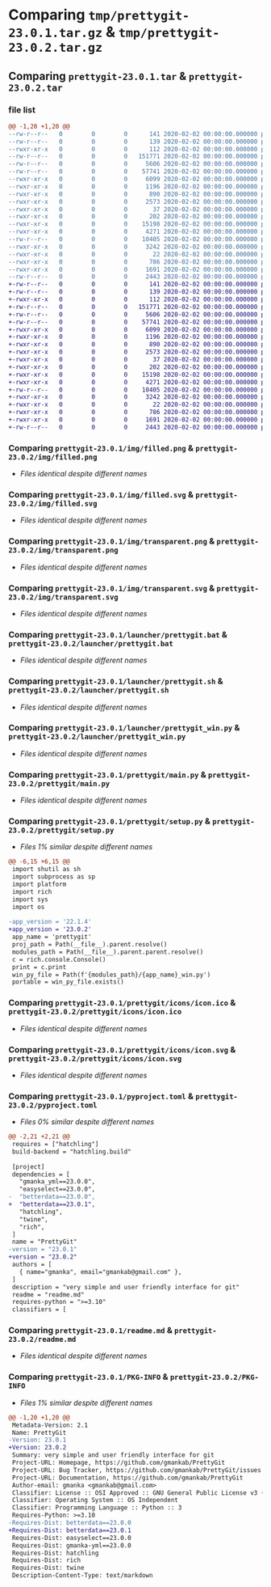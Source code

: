 # Comparing `tmp/prettygit-23.0.1.tar.gz` & `tmp/prettygit-23.0.2.tar.gz`

## Comparing `prettygit-23.0.1.tar` & `prettygit-23.0.2.tar`

### file list

```diff
@@ -1,20 +1,20 @@
--rw-r--r--   0        0        0      141 2020-02-02 00:00:00.000000 prettygit-23.0.1/build.sh
--rw-r--r--   0        0        0      139 2020-02-02 00:00:00.000000 prettygit-23.0.1/changelog.md
--rwxr-xr-x   0        0        0      112 2020-02-02 00:00:00.000000 prettygit-23.0.1/start.sh
--rw-r--r--   0        0        0   151771 2020-02-02 00:00:00.000000 prettygit-23.0.1/img/filled.png
--rw-r--r--   0        0        0     5606 2020-02-02 00:00:00.000000 prettygit-23.0.1/img/filled.svg
--rw-r--r--   0        0        0    57741 2020-02-02 00:00:00.000000 prettygit-23.0.1/img/transparent.png
--rwxr-xr-x   0        0        0     6099 2020-02-02 00:00:00.000000 prettygit-23.0.1/img/transparent.svg
--rwxr-xr-x   0        0        0     1196 2020-02-02 00:00:00.000000 prettygit-23.0.1/launcher/prettygit.bat
--rwxr-xr-x   0        0        0      890 2020-02-02 00:00:00.000000 prettygit-23.0.1/launcher/prettygit.sh
--rwxr-xr-x   0        0        0     2573 2020-02-02 00:00:00.000000 prettygit-23.0.1/launcher/prettygit_win.py
--rwxr-xr-x   0        0        0       37 2020-02-02 00:00:00.000000 prettygit-23.0.1/prettygit/__init__.py
--rwxr-xr-x   0        0        0      202 2020-02-02 00:00:00.000000 prettygit-23.0.1/prettygit/__main__.py
--rwxr-xr-x   0        0        0    15198 2020-02-02 00:00:00.000000 prettygit-23.0.1/prettygit/main.py
--rwxr-xr-x   0        0        0     4271 2020-02-02 00:00:00.000000 prettygit-23.0.1/prettygit/setup.py
--rw-r--r--   0        0        0    10405 2020-02-02 00:00:00.000000 prettygit-23.0.1/prettygit/icons/icon.ico
--rwxr-xr-x   0        0        0     3242 2020-02-02 00:00:00.000000 prettygit-23.0.1/prettygit/icons/icon.svg
--rwxr-xr-x   0        0        0       22 2020-02-02 00:00:00.000000 prettygit-23.0.1/.gitignore
--rwxr-xr-x   0        0        0      786 2020-02-02 00:00:00.000000 prettygit-23.0.1/pyproject.toml
--rwxr-xr-x   0        0        0     1691 2020-02-02 00:00:00.000000 prettygit-23.0.1/readme.md
--rw-r--r--   0        0        0     2443 2020-02-02 00:00:00.000000 prettygit-23.0.1/PKG-INFO
+-rw-r--r--   0        0        0      141 2020-02-02 00:00:00.000000 prettygit-23.0.2/build.sh
+-rw-r--r--   0        0        0      139 2020-02-02 00:00:00.000000 prettygit-23.0.2/changelog.md
+-rwxr-xr-x   0        0        0      112 2020-02-02 00:00:00.000000 prettygit-23.0.2/start.sh
+-rw-r--r--   0        0        0   151771 2020-02-02 00:00:00.000000 prettygit-23.0.2/img/filled.png
+-rw-r--r--   0        0        0     5606 2020-02-02 00:00:00.000000 prettygit-23.0.2/img/filled.svg
+-rw-r--r--   0        0        0    57741 2020-02-02 00:00:00.000000 prettygit-23.0.2/img/transparent.png
+-rwxr-xr-x   0        0        0     6099 2020-02-02 00:00:00.000000 prettygit-23.0.2/img/transparent.svg
+-rwxr-xr-x   0        0        0     1196 2020-02-02 00:00:00.000000 prettygit-23.0.2/launcher/prettygit.bat
+-rwxr-xr-x   0        0        0      890 2020-02-02 00:00:00.000000 prettygit-23.0.2/launcher/prettygit.sh
+-rwxr-xr-x   0        0        0     2573 2020-02-02 00:00:00.000000 prettygit-23.0.2/launcher/prettygit_win.py
+-rwxr-xr-x   0        0        0       37 2020-02-02 00:00:00.000000 prettygit-23.0.2/prettygit/__init__.py
+-rwxr-xr-x   0        0        0      202 2020-02-02 00:00:00.000000 prettygit-23.0.2/prettygit/__main__.py
+-rwxr-xr-x   0        0        0    15198 2020-02-02 00:00:00.000000 prettygit-23.0.2/prettygit/main.py
+-rwxr-xr-x   0        0        0     4271 2020-02-02 00:00:00.000000 prettygit-23.0.2/prettygit/setup.py
+-rw-r--r--   0        0        0    10405 2020-02-02 00:00:00.000000 prettygit-23.0.2/prettygit/icons/icon.ico
+-rwxr-xr-x   0        0        0     3242 2020-02-02 00:00:00.000000 prettygit-23.0.2/prettygit/icons/icon.svg
+-rwxr-xr-x   0        0        0       22 2020-02-02 00:00:00.000000 prettygit-23.0.2/.gitignore
+-rwxr-xr-x   0        0        0      786 2020-02-02 00:00:00.000000 prettygit-23.0.2/pyproject.toml
+-rwxr-xr-x   0        0        0     1691 2020-02-02 00:00:00.000000 prettygit-23.0.2/readme.md
+-rw-r--r--   0        0        0     2443 2020-02-02 00:00:00.000000 prettygit-23.0.2/PKG-INFO
```

### Comparing `prettygit-23.0.1/img/filled.png` & `prettygit-23.0.2/img/filled.png`

 * *Files identical despite different names*

### Comparing `prettygit-23.0.1/img/filled.svg` & `prettygit-23.0.2/img/filled.svg`

 * *Files identical despite different names*

### Comparing `prettygit-23.0.1/img/transparent.png` & `prettygit-23.0.2/img/transparent.png`

 * *Files identical despite different names*

### Comparing `prettygit-23.0.1/img/transparent.svg` & `prettygit-23.0.2/img/transparent.svg`

 * *Files identical despite different names*

### Comparing `prettygit-23.0.1/launcher/prettygit.bat` & `prettygit-23.0.2/launcher/prettygit.bat`

 * *Files identical despite different names*

### Comparing `prettygit-23.0.1/launcher/prettygit.sh` & `prettygit-23.0.2/launcher/prettygit.sh`

 * *Files identical despite different names*

### Comparing `prettygit-23.0.1/launcher/prettygit_win.py` & `prettygit-23.0.2/launcher/prettygit_win.py`

 * *Files identical despite different names*

### Comparing `prettygit-23.0.1/prettygit/main.py` & `prettygit-23.0.2/prettygit/main.py`

 * *Files identical despite different names*

### Comparing `prettygit-23.0.1/prettygit/setup.py` & `prettygit-23.0.2/prettygit/setup.py`

 * *Files 1% similar despite different names*

```diff
@@ -6,15 +6,15 @@
 import shutil as sh
 import subprocess as sp
 import platform
 import rich
 import sys
 import os
 
-app_version = '22.1.4'
+app_version = '23.0.2'
 app_name = 'prettygit'
 proj_path = Path(__file__).parent.resolve()
 modules_path = Path(__file__).parent.parent.resolve()
 c = rich.console.Console()
 print = c.print
 win_py_file = Path(f'{modules_path}/{app_name}_win.py')
 portable = win_py_file.exists()
```

### Comparing `prettygit-23.0.1/prettygit/icons/icon.ico` & `prettygit-23.0.2/prettygit/icons/icon.ico`

 * *Files identical despite different names*

### Comparing `prettygit-23.0.1/prettygit/icons/icon.svg` & `prettygit-23.0.2/prettygit/icons/icon.svg`

 * *Files identical despite different names*

### Comparing `prettygit-23.0.1/pyproject.toml` & `prettygit-23.0.2/pyproject.toml`

 * *Files 0% similar despite different names*

```diff
@@ -2,21 +2,21 @@
 requires = ["hatchling"]
 build-backend = "hatchling.build"
 
 [project]
 dependencies = [
   "gmanka_yml==23.0.0",
   "easyselect==23.0.0",
-  "betterdata==23.0.0",
+  "betterdata==23.0.1",
   "hatchling",
   "twine",
   "rich",
 ]
 name = "PrettyGit"
-version = "23.0.1"
+version = "23.0.2"
 authors = [
   { name="gmanka", email="gmankab@gmail.com" },
 ]
 description = "very simple and user friendly interface for git"
 readme = "readme.md"
 requires-python = ">=3.10"
 classifiers = [
```

### Comparing `prettygit-23.0.1/readme.md` & `prettygit-23.0.2/readme.md`

 * *Files identical despite different names*

### Comparing `prettygit-23.0.1/PKG-INFO` & `prettygit-23.0.2/PKG-INFO`

 * *Files 1% similar despite different names*

```diff
@@ -1,20 +1,20 @@
 Metadata-Version: 2.1
 Name: PrettyGit
-Version: 23.0.1
+Version: 23.0.2
 Summary: very simple and user friendly interface for git
 Project-URL: Homepage, https://github.com/gmankab/PrettyGit
 Project-URL: Bug Tracker, https://github.com/gmankab/PrettyGit/issues
 Project-URL: Documentation, https://github.com/gmankab/PrettyGit
 Author-email: gmanka <gmankab@gmail.com>
 Classifier: License :: OSI Approved :: GNU General Public License v3 (GPLv3)
 Classifier: Operating System :: OS Independent
 Classifier: Programming Language :: Python :: 3
 Requires-Python: >=3.10
-Requires-Dist: betterdata==23.0.0
+Requires-Dist: betterdata==23.0.1
 Requires-Dist: easyselect==23.0.0
 Requires-Dist: gmanka-yml==23.0.0
 Requires-Dist: hatchling
 Requires-Dist: rich
 Requires-Dist: twine
 Description-Content-Type: text/markdown
```

